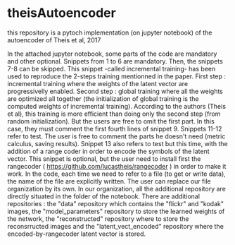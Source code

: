 # theisAutoencoder
this repository is a pytoch implementation (on jupyter notebook) of the autoencoder of Theis et al, 2017

In the attached jupyter notebook, some parts of the code are mandatory and other optional. 
Snippets from 1 to 6 are mandatory. Then, the snippets 7-8 can be skipped. This snippet -called incremental training- has been used to reproduce the 2-steps training mentionned in the paper. First step : incremental training where the weights of the latent vector are progressivelly enabled. Second step : global training where all the weights are optimized all together (the initialization of global training is the computed weights of incremental training). According to the authors (Theis et al), this training is more efficient than doing only the second step (from random initialization). But the users are free to omit the first part. In this case, they must comment the first fourth lines of snippet 9. Snippets 11-12 refer to test. The user is free to comment the parts he doesn't need (metric calculus, saving results). Snippet 13 also refers to test but this time, with the addition of a range coder in order to encode the symbols of the latent vector. This snippet is optional, but the user need to install first the rangecoder ( https://github.com/lucastheis/rangecoder ) in order to make it work. 
In the code, each time we need to refer to a file (to get or write data), the name of the file are explicitly written. The user can replace our file organization by its own. In our organization, all the additional repository are directly situated in the folder of the notebook. There are additional repositories : the "data" repository which contains the "flickr" and "kodak" images, the "model_parameters" repository to store the learned weights of the network, the "reconstructed" repository where to store the reconsrructed images and the "latent_vect_encoded" repository where the encoded-by-rangecoder latent vector is stored. 
